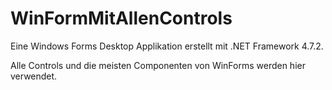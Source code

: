 # WinFormMitAllenControls
Eine Windows Forms Desktop Applikation erstellt mit .NET Framework 4.7.2. 

Alle Controls und die meisten Componenten von WinForms werden hier verwendet.
